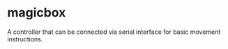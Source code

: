 # magicbox

A controller that can be connected via serial interface for basic movement instructions.
